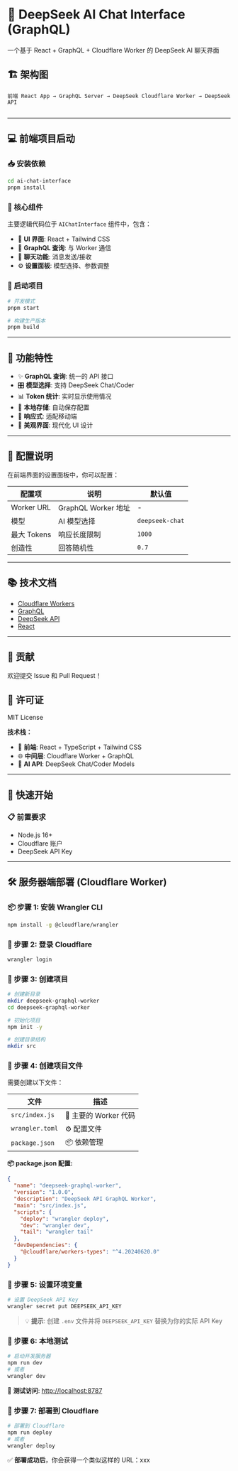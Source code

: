 # 🤖 DeepSeek AI Chat Interface (GraphQL)

一个基于 React + GraphQL + Cloudflare Worker 的 DeepSeek AI 聊天界面

## 🏗️ 架构图

```
前端 React App → GraphQL Server → DeepSeek Cloudflare Worker → DeepSeek API
```
```

```

---

## 💻 前端项目启动

### 📥 安装依赖

```bash
cd ai-chat-interface
pnpm install
```

### 🎯 核心组件

主要逻辑代码位于 `AIChatInterface` 组件中，包含：

- 🎨 **UI 界面**: React + Tailwind CSS
- 🔄 **GraphQL 查询**: 与 Worker 通信
- 💬 **聊天功能**: 消息发送/接收
- ⚙️ **设置面板**: 模型选择、参数调整

### 🚀 启动项目

```bash
# 开发模式
pnpm start

# 构建生产版本
pnpm build
```

---

## 🌟 功能特性

- ✨ **GraphQL 查询**: 统一的 API 接口
- 🎛️ **模型选择**: 支持 DeepSeek Chat/Coder
- 📊 **Token 统计**: 实时显示使用情况
- 💾 **本地存储**: 自动保存配置
- 📱 **响应式**: 适配移动端
- 🎨 **美观界面**: 现代化 UI 设计

---

## 🔧 配置说明

在前端界面的设置面板中，你可以配置：

| 配置项 | 说明 | 默认值 |
|--------|------|--------|
| Worker URL | GraphQL Worker 地址 | - |
| 模型 | AI 模型选择 | `deepseek-chat` |
| 最大 Tokens | 响应长度限制 | `1000` |
| 创造性 | 回答随机性 | `0.7` |

---

## 📚 技术文档

- [Cloudflare Workers](https://workers.cloudflare.com/)
- [GraphQL](https://graphql.org/)
- [DeepSeek API](https://platform.deepseek.com/)
- [React](https://reactjs.org/)

---

## 🤝 贡献

欢迎提交 Issue 和 Pull Request！

## 📄 许可证

MIT License

**技术栈：**
- 🎨 **前端**: React + TypeScript + Tailwind CSS
- 🌐 **中间层**: Cloudflare Worker + GraphQL
- 🤖 **AI API**: DeepSeek Chat/Coder Models

---

## 🚀 快速开始

### 📋 前置要求

- Node.js 16+
- Cloudflare 账户
- DeepSeek API Key

---

## 🛠️ 服务器端部署 (Cloudflare Worker)

### 📦 步骤 1: 安装 Wrangler CLI

```bash
npm install -g @cloudflare/wrangler
```

### 🔐 步骤 2: 登录 Cloudflare

```bash
wrangler login
```

### 📁 步骤 3: 创建项目

```bash
# 创建新目录
mkdir deepseek-graphql-worker
cd deepseek-graphql-worker

# 初始化项目
npm init -y

# 创建目录结构
mkdir src
```

### 📝 步骤 4: 创建项目文件

需要创建以下文件：

| 文件 | 描述 |
|------|------|
| `src/index.js` | 🔧 主要的 Worker 代码 |
| `wrangler.toml` | ⚙️ 配置文件 |
| `package.json` | 📦 依赖管理 |

**📦 package.json 配置:**

```json
{
  "name": "deepseek-graphql-worker",
  "version": "1.0.0",
  "description": "DeepSeek API GraphQL Worker",
  "main": "src/index.js",
  "scripts": {
    "deploy": "wrangler deploy",
    "dev": "wrangler dev",
    "tail": "wrangler tail"
  },
  "devDependencies": {
    "@cloudflare/workers-types": "^4.20240620.0"
  }
}
```

### 🔑 步骤 5: 设置环境变量

```bash
# 设置 DeepSeek API Key
wrangler secret put DEEPSEEK_API_KEY
```

> 💡 **提示**: 创建 `.env` 文件并将 `DEEPSEEK_API_KEY` 替换为你的实际 API Key

### 🧪 步骤 6: 本地测试

```bash
# 启动开发服务器
npm run dev
# 或者
wrangler dev
```

📱 **测试访问**: [http://localhost:8787](http://localhost:8787)

### 🚀 步骤 7: 部署到 Cloudflare

```bash
# 部署到 Cloudflare
npm run deploy
# 或者
wrangler deploy
```

✅ **部署成功后**，你会获得一个类似这样的 URL：xxx

```
